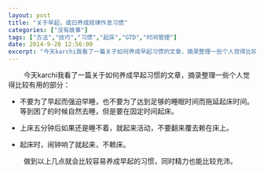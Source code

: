 ```yaml
---
layout: post
title: "关于早起，或曰养成规律作息习惯"
categories: ["没有故事"]
tags: ["方法","技巧","习惯","起床","GTD","时间管理"]
date: 2014-9-20 12:56:00
excerpt: "今天karchi我看了一篇关于如何养成早起习惯的文章，摘录整理一些个人觉得比较有用的部分：……"
---
```

&nbsp;&nbsp;&nbsp;&nbsp;&nbsp;&nbsp;&nbsp;&nbsp;今天karchi我看了一篇关于如何养成早起习惯的文章，摘录整理一些个人觉得比较有用的部分：

- 不要为了早起而强迫早睡，也不要为了达到足够的睡眠时间而拖延起床时间。等到困了的时候自然去睡，但是要在固定时间起床。

- 上床五分钟后如果还是睡不着，就起来活动，不要翻来覆去赖在床上。

- 起床时，闹钟响了就起来，不赖床。

&nbsp;&nbsp;&nbsp;&nbsp;&nbsp;&nbsp;&nbsp;&nbsp;做到以上几点就会比较容易养成早起的习惯，同时精力也能比较充沛。
